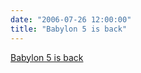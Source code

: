 ```yaml
---
date: "2006-07-26 12:00:00"
title: "Babylon 5 is back"
---
```


[Babylon 5 is back](/lemire/blog/2006/07-26-babylon-5-is-back)

